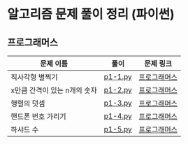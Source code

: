 # 알고리즘 문제 풀이 정리 (파이썬)



## 프로그래머스

| 문제 이름       | 풀이                  | 문제 링크                                                    |
| ---------------  | --------------------- | ------------------------------------------------------------ |
| 직사각형 별찍기| [p1-1.py](https://github.com/palza4dev/TIL-Algorithm/tree/main/programmers/level_1/p1-1.py) | [프로그래머스](https://programmers.co.kr/learn/courses/30/lessons/12969) |
| x만큼 간격이 있는 n개의 숫자  | [p1-2.py](https://github.com/palza4dev/TIL-Algorithm/tree/main/programmers/level_1/p1-2.py) | [프로그래머스](https://programmers.co.kr/learn/courses/30/lessons/12954) |
| 행렬의 덧셈  | [p1-3.py](https://github.com/palza4dev/TIL-Algorithm/tree/main/programmers/level_1/p1-3.py) |[프로그래머스](https://programmers.co.kr/learn/courses/30/lessons/12950)|
| 핸드폰 번호 가리기  | [p1-4.py](https://github.com/palza4dev/TIL-Algorithm/tree/main/programmers/level_1/p1-4.py) |[프로그래머스](https://programmers.co.kr/learn/courses/30/lessons/12948)|
| 하샤드 수  | [p1-5.py](https://github.com/palza4dev/TIL-Algorithm/tree/main/programmers/level_1/p1-5.py) |[프로그래머스](https://programmers.co.kr/learn/courses/30/lessons/12947)|

